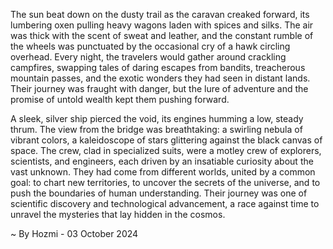 
The sun beat down on the dusty trail as the caravan creaked forward, its lumbering oxen pulling heavy wagons laden with spices and silks. The air was thick with the scent of sweat and leather, and the constant rumble of the wheels was punctuated by the occasional cry of a hawk circling overhead. Every night, the travelers would gather around crackling campfires, swapping tales of daring escapes from bandits, treacherous mountain passes, and the exotic wonders they had seen in distant lands. Their journey was fraught with danger, but the lure of adventure and the promise of untold wealth kept them pushing forward.

A sleek, silver ship pierced the void, its engines humming a low, steady thrum. The view from the bridge was breathtaking: a swirling nebula of vibrant colors, a kaleidoscope of stars glittering against the black canvas of space. The crew, clad in specialized suits, were a motley crew of explorers, scientists, and engineers, each driven by an insatiable curiosity about the vast unknown. They had come from different worlds, united by a common goal: to chart new territories, to uncover the secrets of the universe, and to push the boundaries of human understanding. Their journey was one of scientific discovery and technological advancement, a race against time to unravel the mysteries that lay hidden in the cosmos. 

~ By Hozmi - 03 October 2024
